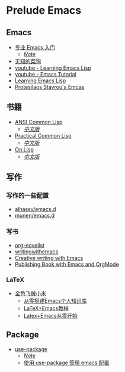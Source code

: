 # Prelude Emacs

## Emacs
- [专业 Emacs 入门](https://zhuanlan.zhihu.com/p/385214753) 
	- *[Note](notes/20231224001.md)*
- [无知的菜狗](https://space.bilibili.com/1281376)
- [youtube - Learning Emacs Lisp](https://www.youtube.com/watch?v=RQK_DaaX34Q&list=PLEoMzSkcN8oPQtn7FQEF3D7sroZbXuPZ7)
- [youtube - Emacs Tutorial](https://www.youtube.com/watch?v=d6iY_1aMzeg&list=PLX2044Ew-UVVv31a0-Qn3dA6Sd_-NyA1n)
- [Learning Emacs Lisp](https://systemcrafters.net/learning-emacs-lisp/)
- [Protesilaos Stavrou's Emcas](https://www.youtube.com/@protesilaos/playlists)

## 书籍
- [ANSI Common Lisp](https://paulgraham.com/acl.html) 
	- *[中文版](https://acl.readthedocs.io/en/latest/)*
- [Practical Common Lisp](https://gigamonkeys.com/book/) 
	- *[中文版](https://github.com/binghe/pcl-cn)*
- [On Lisp](https://github.com/DalekBaldwin/on-lisp)
	- *[中文版](https://github.com/huyubing/books-pdf/blob/master/%5BOn%20Lisp%5D%E4%B8%AD%E6%96%87%E5%AE%8C%E6%95%B4%E7%89%88.pdf)*

## 写作
### 写作的一些配置
- [alhassy/emacs.d](https://github.com/alhassy/emacs.d)
- [munen/emacs.d](https://github.com/munen/emacs.d)
### 写书
- [org-novelist](https://github.com/sympodius/org-novelist)
- [writingwithemacs](https://github.com/thinkhuman/writingwithemacs)
- [Creative writing with Emacs](https://jacmoes.wordpress.com/2019/09/24/creative-writing-with-emacs/)
- [Publishing Book with Emacs and OrgMode](https://arunmani.in/articles/publishing-book-emacs/)


### LaTeX
- [金色飞贼小米](https://space.bilibili.com/314984514/channel/series)
	- [从零搭建Emacs个人知识库](https://www.bilibili.com/video/BV1Tc411s7Tu)
	- [LaTeX+Emacs教程](https://www.bilibili.com/video/BV17W411k7w2)
	- [Latex+Emacs从零开始](https://www.bilibili.com/video/BV1kb41137Z4/)

## Package
- [use-package](https://github.com/jwiegley/use-package)
	- *[Note](notes/20231225001.md)*
	- [使用 use-package 管理 emacs 配置](https://zhuanlan.zhihu.com/p/653837521)

